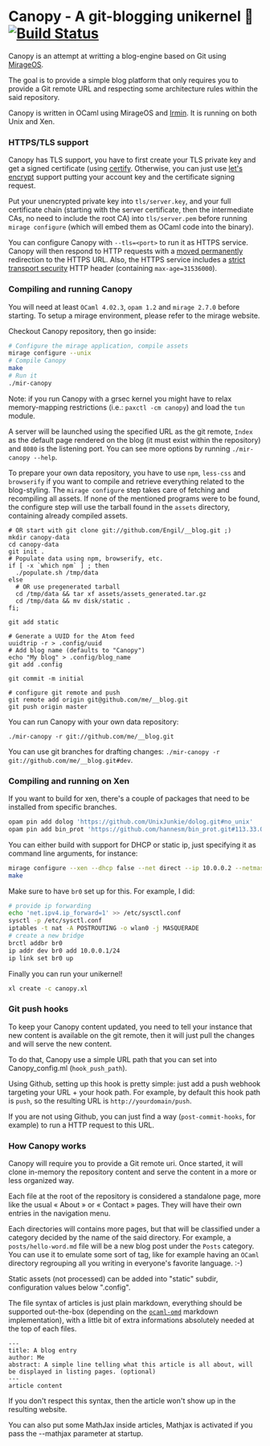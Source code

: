 # Canopy - A git-blogging unikernel 🌿  [![Build Status](https://travis-ci.org/Engil/Canopy.svg?branch=master)](https://travis-ci.org/Engil/Canopy)

Canopy is an attempt at writting a blog-engine based on Git using [MirageOS][mirage].

The goal is to provide a simple blog platform that only requires you to provide a Git remote URL and respecting some architecture rules within the said repository.

Canopy is written in OCaml using MirageOS and [Irmin][irmin].  It is running on both Unix and Xen.

 [decompress]: <https://github.com/oklm-wsh/Decompress>
 [mirage]: <http://mirage.io/>
 [irmin]: <https://github.com/mirage/irmin>

### HTTPS/TLS support

Canopy has TLS support, you have to first create your TLS private key and get a
signed certificate (using [certify](https://github.com/yomimono/ocaml-certify).
Otherwise, you can just use [let's encrypt](https://letsencrypt.org/) support
putting your account key and the certificate signing request.

Put your unencrypted private key into `tls/server.key`, and your full
certificate chain (starting with the server certificate, then the intermediate
CAs, no need to include the root CA) into `tls/server.pem` before running
`mirage configure` (which will embed them as OCaml code into the binary).

You can configure Canopy with `--tls=<port>` to run it as HTTPS
service.  Canopy will then respond to HTTP requests with a [moved
permanently](https://tools.ietf.org/html/rfc2616#section-10.3.2) redirection to
the HTTPS URL.  Also, the HTTPS service includes a [strict transport
security](https://en.wikipedia.org/wiki/HTTP_Strict_Transport_Security) HTTP
header (containing `max-age=31536000`).

### Compiling and running Canopy

You will need at least `OCaml 4.02.3`, `opam 1.2` and `mirage 2.7.0` before starting. To setup a mirage environment, please refer to the mirage website.

Checkout Canopy repository, then go inside:

```sh
# Configure the mirage application, compile assets
mirage configure --unix
# Compile Canopy
make
# Run it
./mir-canopy
```

Note: if you run Canopy with a grsec kernel you might have to relax
memory-mapping restrictions (i.e.: `paxctl -cm canopy`) and load the `tun`
module.

A server will be launched using the specified URL as the git remote, `Index` as the default page rendered on the blog (it must exist within the repository) and `8080` is the listening port.
You can see more options by running `./mir-canopy --help`.

To prepare your own data repository, you have to use `npm`, `less-css` and `browserify` if you want to compile and retrieve everything related to the blog-styling. The `mirage configure` step takes care of fetching and recompiling all assets. If none of the mentioned programs were to be found, the configure step will use the tarball found in the `assets` directory, containing already compiled assets.

```
# OR start with git clone git://github.com/Engil/__blog.git ;)
mkdir canopy-data
cd canopy-data
git init .
# Populate data using npm, browserify, etc.
if [ -x `which npm` ] ; then
  ./populate.sh /tmp/data
else
  # OR use pregenerated tarball
  cd /tmp/data && tar xf assets/assets_generated.tar.gz
  cd /tmp/data && mv disk/static .
fi;

git add static

# Generate a UUID for the Atom feed
uuidtrip -r > .config/uuid
# Add blog name (defaults to "Canopy")
echo "My blog" > .config/blog_name
git add .config

git commit -m initial

# configure git remote and push
git remote add origin git@github.com/me/__blog.git
git push origin master
```

You can run Canopy with your own data repository:

```
./mir-canopy -r git://github.com/me/__blog.git
```

You can use git branches for drafting changes: `./mir-canopy -r git://github.com/me/__blog.git#dev`.

### Compiling and running on Xen

If you want to build for xen, there's a couple of packages that need to be
installed from specific branches.

```sh
opam pin add dolog 'https://github.com/UnixJunkie/dolog.git#no_unix'
opam pin add bin_prot 'https://github.com/hannesm/bin_prot.git#113.33.00+xen'
```

You can either build with support for DHCP or static ip, just specifying it as
command line arguments, for instance:

```sh
mirage configure --xen --dhcp false --net direct --ip 10.0.0.2 --netmask 255.255.255.0 --gateways 10.0.0.1
make
```

Make sure to have `br0` set up for this. For example, I did:

```sh
# provide ip forwarding
echo 'net.ipv4.ip_forward=1' >> /etc/sysctl.conf
sysctl -p /etc/sysctl.conf
iptables -t nat -A POSTROUTING -o wlan0 -j MASQUERADE
# create a new bridge
brctl addbr br0
ip addr dev br0 add 10.0.0.1/24
ip link set br0 up
```

Finally you can run your unikernel!

```sh
xl create -c canopy.xl
```

### Git push hooks

To keep your Canopy content updated, you need to tell your instance that new content is available on the git remote, then it will just pull the changes and will serve the new content.

To do that, Canopy use a simple URL path that you can set into Canopy_config.ml (`hook_push_path`).

Using Github, setting up this hook is pretty simple: just add a push webhook targeting your URL + your hook path.
For example, by default this hook path is `push`, so the resulting URL is `http://yourdomain/push`.

If you are not using Github, you can just find a way (`post-commit-hooks`, for example) to run a HTTP request to this URL.

### How Canopy works

Canopy will require you to provide a Git remote uri. Once started, it will clone in-memory the repository content and serve the content in a more or less organized way.

Each file at the root of the repository is considered a standalone page, more like the usual « About » or « Contact » pages. They will have their own entries in the navigation menu.

Each directories will contains more pages, but that will be classified under a category decided by the name of the said directory.
For example, a `posts/hello-word.md` file will be a new blog post under the `Posts` category.
You can use it to emulate some sort of tag, like for example having an `OCaml` directory regrouping all you writing in everyone's favorite language. :-)

Static assets (not processed) can be added into "static" subdir, configuration values below ".config".

The file syntax of articles is just plain markdown, everything should be supported out-the-box (depending on the [`ocaml-omd`](https://github.com/ocaml/omd) markdown implementation), with a little bit of extra informations absolutely needed at the top of each files.

```
---
title: A blog entry
author: Me
abstract: A simple line telling what this article is all about, will be displayed in listing pages. (optional)
---
article content
```

If you don't respect this syntax, then the article won't show up in the resulting website.

You can also put some MathJax inside articles, Mathjax is activated if you pass the --mathjax parameter at startup.
